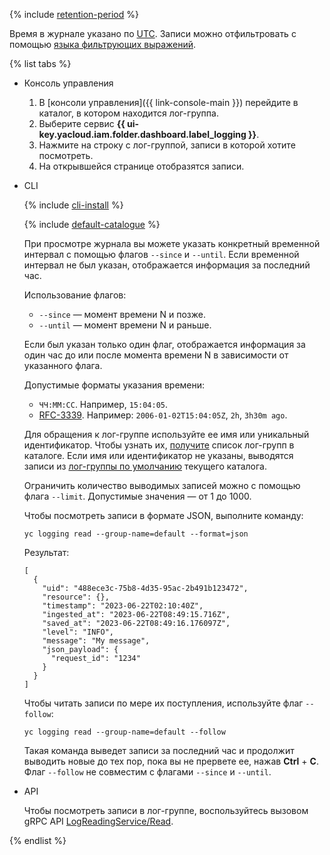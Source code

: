 {% include [retention-period](retention-period.md) %}

Время в журнале указано по [UTC](https://ru.wikipedia.org/wiki/Всемирное_координированное_время). Записи можно отфильтровать с помощью [языка фильтрующих выражений](../../logging/concepts/filter.md).

{% list tabs %}

- Консоль управления

    1. В [консоли управления]({{ link-console-main }}) перейдите в каталог, в котором находится лог-группа.
    1. Выберите сервис **{{ ui-key.yacloud.iam.folder.dashboard.label_logging }}**.
    1. Нажмите на строку с лог-группой, записи в которой хотите посмотреть.
    1. На открывшейся странице отобразятся записи.

- CLI

    {% include [cli-install](../cli-install.md) %}

    {% include [default-catalogue](../default-catalogue.md) %}

    При просмотре журнала вы можете указать конкретный временной интервал с помощью флагов `--since` и `--until`. Если временной интервал не был указан, отображается информация за последний час.

    Использование флагов:

    * `--since` — момент времени N и позже.
    * `--until` — момент времени N и раньше.

    Если был указан только один флаг, отображается информация за один час до или после момента времени N в зависимости от указанного флага.

    Допустимые форматы указания времени:

    * `ЧЧ:ММ:СС`. Например, `15:04:05`.
    * [RFC-3339](https://www.ietf.org/rfc/rfc3339.txt). Например: `2006-01-02T15:04:05Z`, `2h`, `3h30m ago`.

    Для обращения к лог-группе используйте ее имя или уникальный идентификатор. Чтобы узнать их, [получите](../../logging/operations/list.md) список лог-групп в каталоге. Если имя или идентификатор не указаны, выводятся записи из [лог-группы по умолчанию](../../logging/concepts/log-group.md) текущего каталога.     

    Ограничить количество выводимых записей можно с помощью флага `--limit`. Допустимые значения — от 1 до 1000.

    Чтобы посмотреть записи в формате JSON, выполните команду:

    ```
    yc logging read --group-name=default --format=json
    ```

    Результат:

    ```
    [
      {
        "uid": "488ece3c-75b8-4d35-95ac-2b491b123472",
        "resource": {},
        "timestamp": "2023-06-22T02:10:40Z",
        "ingested_at": "2023-06-22T08:49:15.716Z",
        "saved_at": "2023-06-22T08:49:16.176097Z",
        "level": "INFO",
        "message": "My message",
        "json_payload": {
          "request_id": "1234"
        }
      }
    ]
    ```

    Чтобы читать записи по мере их поступления, используйте флаг `--follow`:

    ```
    yc logging read --group-name=default --follow
    ```

    Такая команда выведет записи за последний час и продолжит выводить новые до тех пор, пока вы не прервете ее, нажав **Ctrl** + **C**. Флаг `--follow` не совместим с флагами `--since` и `--until`.

- API

  Чтобы посмотреть записи в лог-группе, воспользуйтесь вызовом gRPC API [LogReadingService/Read](../../logging/api-ref/grpc/log_reading_service.md#Read).

{% endlist %}
